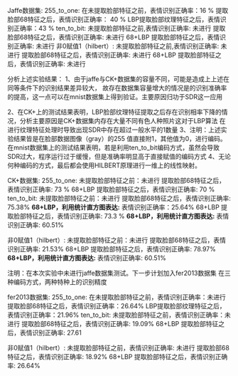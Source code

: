 Jaffe数据集:
  255_to_one:
在未提取脸部特征之前，表情识别正确率：16 %
提取脸部68特征之后，表情识别正确率： 40 %
LBP提取脸部纹理特征之后，表情识别正确率：43 %
  ten_to_bit:
    未提取脸部特征之前,表情识别正确率: 未进行
    提取脸部68特征之后，表情识别正确率: 未进行
    68+LBP 提取脸部特征之后，表情识别正确率: 未进行
  非0赋值1（hilbert）:
    未提取脸部特征之前,表情识别正确率: 未进行
    提取脸部68特征之后，表情识别正确率: 未进行
    68+LBP 提取脸部特征之后，表情识别正确率: 未进行 

分析上述实验结果：
1、由于jaffe与CK+数据集的容量不同，可能是造成上上述在同等条件下的识别结果差异较大，
故存在数据集容量增大的情况是的识别准确率的提高，这一点可以在mnist数据集上得到验证。主要原因归功于SDR这一应用
 
2、在CK+上的测试结果表明，LBP脸部纹理特征提取之后存在识别相率下降的情况，分析主要原因是CK+数据集内存在大量不同有色人种照片这对于LBP算法
在进行纹理特征处理时导致出现SDR中存在超过一般水平的1数量
3、注明：上述实验结果皆是在脸部数据图像（gray）的255 值直接附1，其他值为0，进行编码。
在mnist数据集上的测试结果表明，若是利用ten_to_bit编码方式，虽然会导致SDR过大，程序运行过于缓慢，但是准确率明显高于直接赋值的编码方式
4、无论何种编码的方式，最后都会使用HILBERT原理进行一维上的线性映射。





CK+数据集:
  255_to_one:
    未提取脸部特征之前：未进行
    提取脸部68特征之后，表情识别正确率: 73 %
    68+LBP 提取脸部特征之后，表情识别正确率: 70 %
  ten_to_bit:
    未提取脸部特征之前：未进行
    提取脸部68特征之后，表情识别正确率:  75.38%  **68+LBP，利用统计直方图表达:** 表情识别正确率：25.64%
    68+LBP 提取脸部特征之后，表情识别正确率: 73.3 %   **68+LBP，利用统计直方图表达:** 表情识别正确率: 60.51%
    

  非0赋值1（hilbert）:
    未提取脸部特征之前：未进行
    提取脸部68特征之后，表情识别正确率: 21.53% 
    68+LBP 提取脸部特征之后，表情识别正确率: 78.97%  **68+LBP，利用统计直方图表达:** 表情识别正确率: 60.51%

注明：在本次实验中未进行jaffe数据集测试。下一步计划加入fer2013数据集 在三种编码方式，两种特种上的识别精度

fer2013数据集:
  255_to_one:
    在未提取脸部特征之前，表情识别正确率：未进行
    提取脸部68特征之后，表情识别正确率：26.64%
    LBP提取脸部纹理特征之后，表情识别正确率：21.96%
  ten_to_bit:
    未提取脸部特征之前，表情识别正确率：未进行
    提取脸部68特征之后，表情识别正确率: 19.09%
    68+LBP 提取脸部特征之后，表情识别正确率: 27.61

  非0赋值1（hilbert）:
    未提取脸部特征之前，表情识别正确率: 未进行
    提取脸部68特征之后，表情识别正确率: 18.92%
    68+LBP 提取脸部特征之后，表情识别正确率: 26.64%